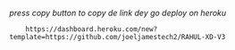 *press copy button to copy de link dey go deploy on heroku*

        https://dashboard.heroku.com/new?template=https://github.com/joeljamestech2/RAHUL-XD-V3
